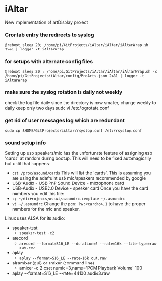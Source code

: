 # iAltar
New implementation of artDisplay project

### Crontab entry the redirects to syslog
`@reboot sleep 20; /home/pi/GitProjects/iAltar/iAltar/iAltarWrap.sh 2>&1 | logger -t iAltarWrap`
### for setups with alternate config files
`@reboot sleep 20 ; /home/pi/GitProjects/iAltar/iAltar/iAltarWrap.sh -c /home/pi/GitProjects/iAltar/config/ProArts.json 2>&1 | logger -t iAltarWrap`

### make sure the syslog rotation is daily not weekly
check the log file daily since the directory is now smaller, change weekly to daily
keep only two days
sudo vi /etc/logrotate.conf

### get rid of user messages log which are redundant
`sudo cp $HOME/GitProjects/iAltar/rsyslog.conf /etc/rsyslog.conf`

### sound setup info
Setting up usb speakers/mic has the unfortunate feature of assigning usb 'cards' at random during bootup. This will need to be fixed automagically but until that happens:
* `cat /proc/asound/cards`
This will list the 'cards'. This is assuming you are using the adafruint usb mic/speakers recommended by google
* USB-Audio - USB PnP Sound Device - microphone card
* USB-Audio - USB2.0 Device - speaker card
Once you have the card numbers you edit this file:
* `cp ~/GitProjects/AssAi/asoundrc.template ~/.asoundrc`
* `vi ~/.asoundrc`
Change the `pcm: hw:<cardno>,1` to have the proper numbers for the mic and speaker.

Linux uses ALSA for its audio:
* speaker-test 
  * `speaker-test -c2`
* arecord
  * `arecord --format=S16_LE --duration=5 --rate=16k --file-type=raw out.raw`
* aplay
  * `aplay --format=S16_LE --rate=16k out.raw`
* alsamixer (gui) or amixer (command line)
  * amixer -c 2 cset numid=3,name='PCM Playback Volume' 100
* aplay --format=S16_LE --rate=44100  audio3.raw
